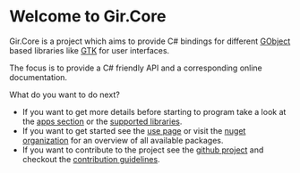# Welcome to Gir.Core

Gir.Core is a project which aims to provide C# bindings for different [GObject] based libraries like [GTK] for user interfaces.

The focus is to provide a C# friendly API and a corresponding online documentation.

What do you want to do next?
* If you want to get more details before starting to program take a look at the [apps section](docs/apps.md) or the [supported libraries](docs/libraries.md).
* If you want to get started see the [use page](docs/use.md) or visit the [nuget organization](https://www.nuget.org/profiles/GirCore) for an overview of all available packages.
* If you want to contribute to the project see the [github project](https://github.com/gircore/gir.core) and checkout the [contribution guidelines](docs/contributing.md).

[GObject]: https://developer.gnome.org/gobject/stable/
[GTK]: https://gtk.org/
